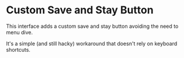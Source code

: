 # Custom Save and Stay Button

This interface adds a custom save and stay button avoiding the need to menu dive.

It's a simple (and still hacky) workaround that doesn't rely on keyboard shortcuts.